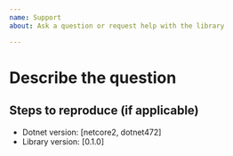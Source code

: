 ```yaml
---
name: Support
about: Ask a question or request help with the library

---
```


# Describe the question

<!-- A specific description of what the question is. -->

## Steps to reproduce (if applicable)

<!-- Enumerate the steps to reproduce the situation, if necessary. -->

- Dotnet version: [netcore2, dotnet472]
- Library version: [0.1.0]
